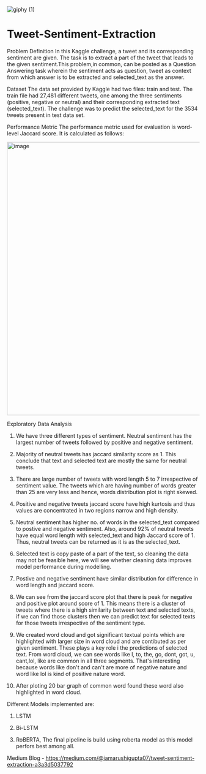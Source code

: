 ![giphy (1)](https://user-images.githubusercontent.com/57909909/168902321-760c3caf-864f-4f2c-b5ee-6199863df92f.gif)

# Tweet-Sentiment-Extraction


Problem Definition
In this Kaggle challenge, a tweet and its corresponding sentiment are given. The task is to extract a part of the tweet that leads to the given sentiment.This problem,in common, can be posted as a Question Answering task wherein the sentiment acts as question, tweet as context from which answer is to be extracted and selected_text as the answer.

Dataset
The data set provided by Kaggle had two files: train and test. The train file had 27,481 different tweets, one among the three sentiments (positive, negative or neutral) and their corresponding extracted text (selected_text). The challenge was to predict the selected_text for the 3534 tweets present in test data set.

Performance Metric
The performance metric used for evaluation is word-level Jaccard score. It is calculated as follows:

<img width="714" alt="image" src="https://user-images.githubusercontent.com/116758652/213876294-1924227a-84d7-41cf-9ae7-29e7e0950a6e.png">


Exploratory Data Analysis

1) We have three different types of sentiment. Neutral sentiment has the largest number of tweets followed by positive and negative sentiment.

2) Majority of neutral tweets has jaccard similarity score as 1. This conclude that text and selected text are mostly the same for neutral tweets.

3) There are large number of tweets with word length 5 to 7 irrespective of sentiment value. The tweets which are having number of words greater than 25 are very less and hence, words distribution plot is right skewed.

4) Positive and negative tweets jaccard score have high kurtosis and thus values are concentrated in two regions narrow and high density.

5) Neutral sentiment has higher no. of words in the selected_text compared to postive and negative sentiment. Also, around 92% of neutral tweets have equal word length with selected_text and high Jaccard score of 1. Thus, neutral tweets can be returned as it is as the selected_text.

6) Selected text is copy paste of a part of the text, so cleaning the data may not be feasible here, we will see whether cleaning data improves model performance during modelling.

7) Postive and negative sentiment have similar distribution for difference in word length and jaccard score.

8) We can see from the jaccard score plot that there is peak for negative and positive plot around score of 1. This means there is a cluster of tweets where there is a high similarity between text and selected texts, if we can find those clusters then we can predict text for selected texts for those tweets irrespective of the sentiment type.

9) We created word cloud and got significant textual points which are highlighted with larger size in word cloud and are contibuted as per given sentiment. These plays a key role i the predictions of selected text. From word cloud, we can see words like I, to, the, go, dont, got, u, cant,lol, like are common in all three segments. That's interesting because words like don't and can't are more of negative nature and word like lol is kind of positive nature word.

10) After ploting 20 bar graph of common word found these word also highlighted in word cloud. 

Different Models implemented are:

1) LSTM

2) Bi-LSTM

3) RoBERTA, The final pipeline is build using roberta model as this model perfors best among all.

Medium Blog - https://medium.com/@iamarushigupta07/tweet-sentiment-extraction-a3a3d5037792
